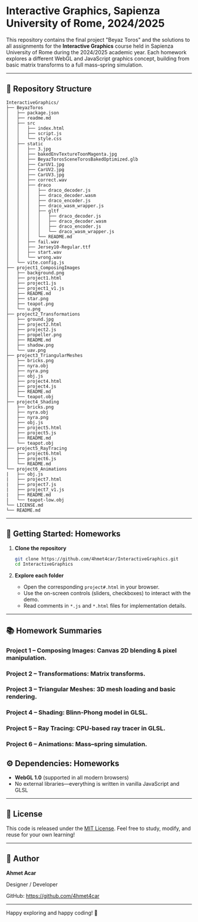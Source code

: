 # Interactive Graphics, Sapienza University of Rome, 2024/2025

This repository contains the final project "Beyaz Toros" and the solutions to all assignments for the **Interactive Graphics** course held in Sapienza University of Rome during the 2024/2025 academic year. Each homework explores a different WebGL and JavaScript graphics concept, building from basic matrix transforms to a full mass–spring simulation.

---

## 📂 Repository Structure

```text
InteractiveGraphics/
├── BeyazToros
│   ├── package.json
│   ├── readme.md
│   ├── src
│   │   ├── index.html
│   │   ├── script.js
│   │   └── style.css
│   ├── static
│   │   ├── 3.jpg
│   │   ├── bakedEnvTextureToonMagenta.jpg
│   │   ├── BeyazTorosSceneTorosBakedOptimized.glb
│   │   ├── CarUV1.jpg
│   │   ├── CarUV2.jpg
│   │   ├── CarUV3.jpg
│   │   ├── correct.wav
│   │   ├── draco
│   │   │   ├── draco_decoder.js
│   │   │   ├── draco_decoder.wasm
│   │   │   ├── draco_encoder.js
│   │   │   ├── draco_wasm_wrapper.js
│   │   │   ├── gltf
│   │   │   │   ├── draco_decoder.js
│   │   │   │   ├── draco_decoder.wasm
│   │   │   │   ├── draco_encoder.js
│   │   │   │   └── draco_wasm_wrapper.js
│   │   │   └── README.md
│   │   ├── fail.wav
│   │   ├── Jersey10-Regular.ttf
│   │   ├── start.wav
│   │   └── wrong.wav
│   └── vite.config.js
├── project1_ComposingImages
│   ├── background.png
│   ├── project1.html
│   ├── project1.js
│   ├── project1_v1.js
│   ├── README.md
│   ├── star.png
│   ├── teapot.png
│   └── u.png
├── project2_Transformations
│   ├── ground.jpg
│   ├── project2.html
│   ├── project2.js
│   ├── propeller.png
│   ├── README.md
│   ├── shadow.png
│   └── uav.png
├── project3_TriangularMeshes
│   ├── bricks.png
│   ├── nyra.obj
│   ├── nyra.png
│   ├── obj.js
│   ├── project4.html
│   ├── project4.js
│   ├── README.md
│   └── teapot.obj
├── project4_Shading
│   ├── bricks.png
│   ├── nyra.obj
│   ├── nyra.png
│   ├── obj.js
│   ├── project5.html
│   ├── project5.js
│   ├── README.md
│   └── teapot.obj
├── project5_RayTracing
│   ├── project6.html
│   ├── project6.js
│   └── README.md
└── project6_Animations
|   ├── obj.js
|   ├── project7.html
|   ├── project7.js
|   ├── project7_v1.js
|   ├── README.md
|   └── teapot-low.obj
└── LICENSE.md
└── README.md

```

---

## 🚀 Getting Started: Homeworks

1. **Clone the repository**

   ```bash
   git clone https://github.com/4hmet4car/InteractiveGraphics.git
   cd InteractiveGraphics
   ```

2. **Explore each folder**

   * Open the corresponding `project#.html` in your browser.
   * Use the on-screen controls (sliders, checkboxes) to interact with the demo.
   * Read comments in `*.js` and `*.html` files for implementation details.

---

## 📚 Homework Summaries

### Project 1 – Composing Images: Canvas 2D blending & pixel manipulation.

### Project 2 – Transformations: Matrix transforms.

### Project 3 – Triangular Meshes: 3D mesh loading and basic rendering.

### Project 4 – Shading: Blinn-Phong model in GLSL.

### Project 5 – Ray Tracing: CPU-based ray tracer in GLSL.

### Project 6 – Animations: Mass–spring simulation.

## ⚙️ Dependencies: Homeworks

* **WebGL 1.0** (supported in all modern browsers)
* No external libraries—everything is written in vanilla JavaScript and GLSL

---

## 📝 License

This code is released under the [MIT License](LICENSE.md). Feel free to study, modify, and reuse for your own learning!

---

## 👤 Author

**Ahmet Acar**

Designer / Developer

GitHub: https://github.com/4hmet4car

---

Happy exploring and happy coding! 🚀
